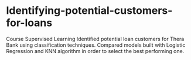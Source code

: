 # Identifying-potential-customers-for-loans
Course Supervised Learning  Identified potential loan customers for Thera Bank using classification techniques. Compared models built with Logistic Regression and KNN algorithm in order to select the best performing one.
